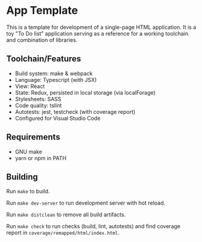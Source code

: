 App Template
============

This is a template for development of a single-page HTML application.
It is a toy "To Do list" application serving as a reference for a
working toolchain and combination of libraries.


Toolchain/Features
------------------

* Build system: make & webpack
* Language: Typescript (with JSX)
* View: React
* State: Redux, persisted in local storage (via localForage)
* Stylesheets: SASS
* Code quality: tslint
* Autotests: jest, testcheck (with coverage report)
* Configured for Visual Studio Code

Requirements
------------

* GNU make
* yarn or npm in PATH

Building
--------

Run `make` to build.

Run `make dev-server` to run development server with hot reload.

Run `make distclean` to remove all build artifacts.

Run `make check` to run checks (build, lint, autotests) and
find coverage report in `coverage/remapped/html/index.html`.
